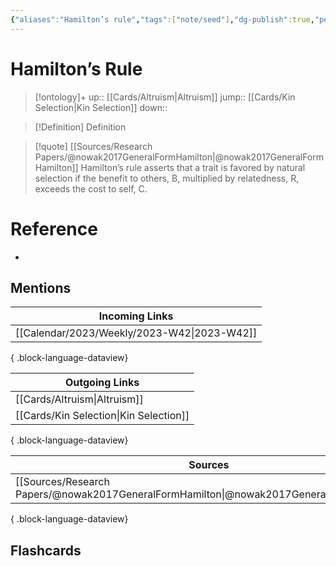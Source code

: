 ```yaml
---
{"aliases":"Hamilton’s rule","tags":["note/seed"],"dg-publish":true,"permalink":"/cards/hamilton-s-rule/","dgPassFrontmatter":true}
---
```


# Hamilton’s Rule

> [!ontology]+
> up:: [[Cards/Altruism\|Altruism]]
> jump:: [[Cards/Kin Selection\|Kin Selection]]
> down:: 

> [!Definition] Definition

> [!quote] [[Sources/Research Papers/@nowak2017GeneralFormHamilton\|@nowak2017GeneralFormHamilton]]
> Hamilton’s rule asserts that a trait is favored by natural selection if the benefit to others, B, multiplied by relatedness, R, exceeds the cost to self, C.

# Reference

- 

## Mentions

| Incoming Links                                 |
| ---------------------------------------------- |
| [[Calendar/2023/Weekly/2023-W42\|2023-W42]] |

{ .block-language-dataview}

| Outgoing Links                            |
| ----------------------------------------- |
| [[Cards/Altruism\|Altruism]]           |
| [[Cards/Kin Selection\|Kin Selection]] |

{ .block-language-dataview}

| Sources                                                                                     |
| ------------------------------------------------------------------------------------------- |
| [[Sources/Research Papers/@nowak2017GeneralFormHamilton\|@nowak2017GeneralFormHamilton]] |

{ .block-language-dataview}

## Flashcards